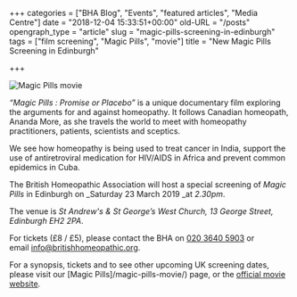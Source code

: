 +++
categories = ["BHA Blog", "Events", "featured articles", "Media Centre"]
date = "2018-12-04 15:33:51+00:00"
old-URL = "/posts"
opengraph_type = "article"
slug = "magic-pills-screening-in-edinburgh"
tags = ["film screening", "Magic Pills", "movie"]
title = "New Magic Pills Screening in Edinburgh"

+++

![Magic Pills movie](https://res.cloudinary.com/homeopathyuk/v1557403245/bha/MagicPills_27x39-web.jpg)

_“Magic Pills : Promise or Placebo”_ is a unique documentary film exploring the arguments for and against homeopathy. It follows Canadian homeopath, Ananda More, as she travels the world to meet with homeopathy practitioners, patients, scientists and sceptics.

We see how homeopathy is being used to treat cancer in India, support the use of antiretroviral medication for HIV/AIDS in Africa and prevent common epidemics in Cuba.

The British Homeopathic Association will host a special screening of _Magic Pills_ in Edinburgh on _Saturday 23 March 2019 _at _2.30pm_.

The venue is _St Andrew's & St George’s West Church, 13 George Street, Edinburgh EH2 2PA_.

For tickets (£8 / £5), please contact the BHA on [020 3640 5903](tel:020%203640%205903) or email [info@britishhomeopathic.org](mailto:info@britishhomeopathic.org).

For a synopsis, tickets and to see other upcoming UK screening dates, please visit our [Magic Pills]/magic-pills-movie/) page, or the [official movie website](https://magicpillsmovie.com/).

